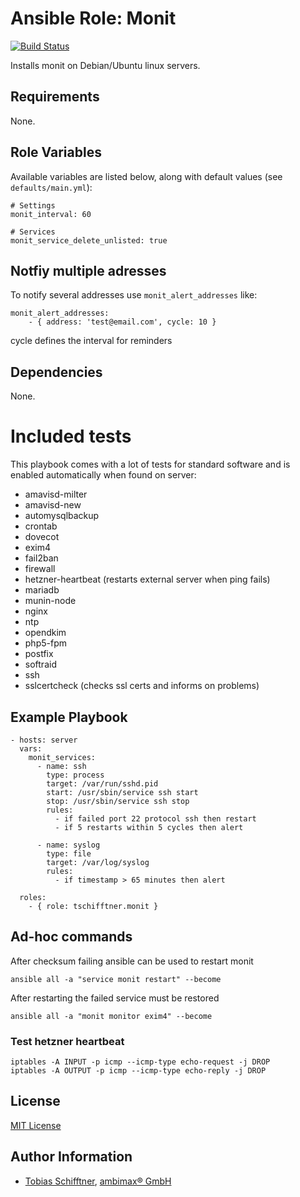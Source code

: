 # Ansible Role: Monit

[![Build Status](https://travis-ci.org/tschifftner/ansible-role-monit.svg)](https://travis-ci.org/tschifftner/ansible-role-monit)

Installs monit on Debian/Ubuntu linux servers.

## Requirements

None.

## Role Variables

Available variables are listed below, along with default values (see `defaults/main.yml`):

    # Settings
    monit_interval: 60
    
    # Services
    monit_service_delete_unlisted: true

## Notfiy multiple adresses

To notify several addresses use ```monit_alert_addresses``` like:
```
monit_alert_addresses:
    - { address: 'test@email.com', cycle: 10 }
```

cycle defines the interval for reminders

## Dependencies

None.

# Included tests
This playbook comes with a lot of tests for standard software and is enabled automatically when found on server:

- amavisd-milter
- amavisd-new
- automysqlbackup
- crontab
- dovecot
- exim4
- fail2ban
- firewall
- hetzner-heartbeat (restarts external server when ping fails)
- mariadb
- munin-node
- nginx
- ntp
- opendkim
- php5-fpm
- postfix
- softraid
- ssh
- sslcertcheck (checks ssl certs and informs on problems)

## Example Playbook

    - hosts: server
      vars:
        monit_services:
          - name: ssh
            type: process
            target: /var/run/sshd.pid
            start: /usr/sbin/service ssh start
            stop: /usr/sbin/service ssh stop
            rules:
              - if failed port 22 protocol ssh then restart
              - if 5 restarts within 5 cycles then alert
    
          - name: syslog
            type: file
            target: /var/log/syslog
            rules:
              - if timestamp > 65 minutes then alert

      roles:
        - { role: tschifftner.monit }

## Ad-hoc commands
After checksum failing ansible can be used to restart monit
```
ansible all -a "service monit restart" --become
```
After restarting the failed service must be restored
```
ansible all -a "monit monitor exim4" --become
```
### Test hetzner heartbeat
```
iptables -A INPUT -p icmp --icmp-type echo-request -j DROP
iptables -A OUTPUT -p icmp --icmp-type echo-reply -j DROP
```

## License

[MIT License](http://choosealicense.com/licenses/mit/)

## Author Information

 - [Tobias Schifftner](https://twitter.com/tschifftner), [ambimax® GmbH](https://www.ambimax.de)
